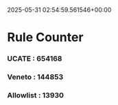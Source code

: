 2025-05-31 02:54:59.561546+00:00
# Rule Counter 
 ### UCATE : 654168

 ### Veneto : 144853

 ### Allowlist : 13930